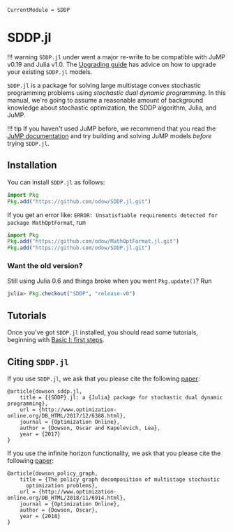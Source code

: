 ```@meta
CurrentModule = SDDP
```

# SDDP.jl

!!! warning
    `SDDP.jl` under went a major re-write to be compatible with JuMP v0.19 and
    Julia v1.0. The [Upgrading guide](@ref) has advice on how to upgrade your
    existing `SDDP.jl` models.

`SDDP.jl` is a package for solving large multistage convex stochastic
programming problems using *stochastic dual dynamic programming*. In this
manual, we're going to assume a reasonable amount of background knowledge about
stochastic optimization, the SDDP algorithm, Julia, and JuMP.

!!! tip
    If you haven't used JuMP before, we recommend that you read the
    [JuMP documentation](http://www.juliaopt.org/JuMP.jl/latest/) and try
    building and solving JuMP models _before_ trying `SDDP.jl`.

## Installation

You can install `SDDP.jl` as follows:

```julia
import Pkg
Pkg.add("https://github.com/odow/SDDP.jl.git")
```

If you get an error like:
`ERROR: Unsatisfiable requirements detected for package MathOptFormat`,
run

```julia
import Pkg
Pkg.add("https://github.com/odow/MathOptFormat.jl.git")
Pkg.add("https://github.com/odow/SDDP.jl.git")
```

### Want the old version?

Still using Julia 0.6 and things broke when you went `Pkg.update()`? Run
```julia
julia> Pkg.checkout("SDDP", "release-v0")
```

## Tutorials

Once you've got `SDDP.jl` installed, you should read some tutorials, beginning
with [Basic I: first steps](@ref).

## Citing `SDDP.jl`

If you use `SDDP.jl`, we ask that you please cite the following
[paper](http://www.optimization-online.org/DB_FILE/2017/12/6388.pdf):
```
@article{dowson_sddp.jl,
	title = {{SDDP}.jl: a {Julia} package for stochastic dual dynamic programming},
	url = {http://www.optimization-online.org/DB_HTML/2017/12/6388.html},
	journal = {Optimization Online},
	author = {Dowson, Oscar and Kapelevich, Lea},
	year = {2017}
}
```

If you use the infinite horizon functionality, we ask that you please cite the
following [paper](http://www.optimization-online.org/DB_HTML/2018/11/6914.html):
```
@article{dowson_policy_graph,
	title = {The policy graph decomposition of multistage stochastic
      optimization problems},
	url = {http://www.optimization-online.org/DB_HTML/2018/11/6914.html},
	journal = {Optimization Online},
	author = {Dowson, Oscar},
	year = {2018}
}
```
